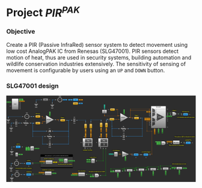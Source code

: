 # Project _PIR<sup>PAK</sup>_

### Objective

Create a PIR (Passive InfraRed) sensor system to detect movement using low cost AnalogPAK IC from Renesas (SLG47001). PIR sensors detect motion of heat, thus are used in security systems, building automation and wildlife conservation industries extensively. The sensitivity of sensing of movement is configurable by users using an `UP` and `DOWN` button.

### SLG47001 design 
![image.png](Go-Configure_design/design_pic.png)

